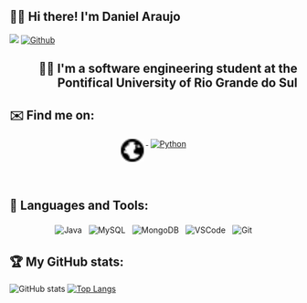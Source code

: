 ## 👋🏻 Hi there! I'm Daniel Araujo
![](https://visitor-badge.laobi.icu/badge?page_id=danielrdg.danielrdg)
[![Github](https://img.shields.io/github/followers/danielrdg?label=Follow&style=social)](https://github.com/danielrdg)

<p align="center"> 
</p>

## <p align="right">👨‍🎓 I'm a software engineering student at the Pontifical University of Rio Grande do Sul</p>

## ✉️ Find me on:

<p align="center">
  <a href="https://github.com/danielrdg" target="_blank" rel="noopener noreferrer">
    <img src="https://raw.githubusercontent.com/iconic/open-iconic/master/svg/globe.svg" alt="Python" height="40" style="vertical-align:top; margin:4px">
  </a>
  <a href="https://linkedin.com/in/danielrdg" target="_blank" rel="noopener noreferrer">
    <img src="https://cdn.jsdelivr.net/npm/simple-icons@v3/icons/linkedin.svg" alt="Python" height="40" style="vertical-align:top; margin:4px">
  </a>
</p>

<br />

## 🧰 Languages and Tools:
<p align="center">
  <img src="https://img.shields.io/badge/Java-ED8B00?style=for-the-badge&logo=openjdk&logoColor=white" alt="Java" height="40" style="vertical-allign:top; margin:4px">
  <img src="https://img.shields.io/badge/MySQL-00000F?style=for-the-badge&logo=mysql&logoColor=white" alt="MySQL" height="40" style="vertical-allign:top; margin:4px">
  <img src="https://img.shields.io/badge/MongoDB-4EA94B?style=for-the-badge&logo=mongodb&logoColor=white" alt="MongoDB" height="40" style="vertical-allign:top; margin:4px">
  <img src="https://img.shields.io/badge/Visual%20Studio%20Code-007ACC?style=for-the-badge&logo=visual-studio-code&logoColor=white" alt="VSCode" height="40" style="vertical-allign:top; margin:4px">
  <img src="https://img.shields.io/badge/Git-F05032?style=for-the-badge&logo=git&logoColor=white" alt="Git" height="40" style="vertical-allign:top; margin:4px">

</p>

## 🏆 My GitHub stats:

![GitHub stats](https://github-readme-stats.vercel.app/api?username=danielrdg&show_icons=true&theme=monokai)
[![Top Langs](https://github-readme-stats-git-masterrstaa-rickstaa.vercel.app/api/top-langs/?username=danielrdg&theme=monokai)](https://github.com/danielrdg/github-readme-stats)
